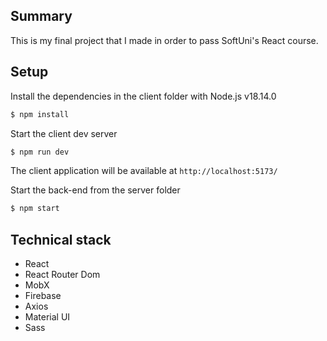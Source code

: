 ## Summary

This is my final project that I made in order to pass SoftUni's React course.

## Setup

Install the dependencies in the client folder with Node.js v18.14.0

```bash
$ npm install
```

Start the client dev server

```bash
$ npm run dev
```

The client application will be available at `http://localhost:5173/`

Start the back-end from the server folder

```bash
$ npm start
```

## Technical stack

-   React
-   React Router Dom
-   MobX
-   Firebase
-   Axios
-   Material UI
-   Sass
